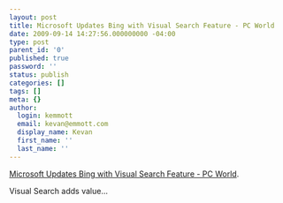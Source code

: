 ```yaml
---
layout: post
title: Microsoft Updates Bing with Visual Search Feature - PC World
date: 2009-09-14 14:27:56.000000000 -04:00
type: post
parent_id: '0'
published: true
password: ''
status: publish
categories: []
tags: []
meta: {}
author:
  login: kemmott
  email: kevan@emmott.com
  display_name: Kevan
  first_name: ''
  last_name: ''
---
```

<p><a href="http://www.pcworld.com/article/171937/microsoft_updates_bing_with_visual_search_feature.html">Microsoft Updates Bing with Visual Search Feature - PC World</a>.</p>
<p>Visual Search adds value...</p>
